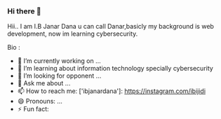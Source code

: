 ### Hi there 👋


Hii.. I am I.B Janar Dana u can call Danar,basicly my background is web development, now im learning cybersecurity.

Bio :

- 🔭 I’m currently working on ...
- 🌱 I’m learning about information technology specially cybersecurity
- :8ball: I’m looking for opponent ...
- 💬 Ask me about ...
- 📫 How to reach me: ['ibjanardana']: https://instagram.com/ibijidi
- 😄 Pronouns: ...
- ⚡ Fun fact: 
